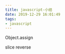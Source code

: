 ```yaml
---
title: javascript-小结
date: 2019-12-29 16:01:49
tags:
- javascript
---
```



Object.assign
    <script src="https://cn.vuejs.org/js/vue.js"></script>
    <script src="https://cdn.jsdelivr.net/npm/axios@0.12.0/dist/axios.min.js"></script>
    <script src="https://cdn.jsdelivr.net/npm/lodash@4.13.1/lodash.min.js"></script>

slice
reverse
